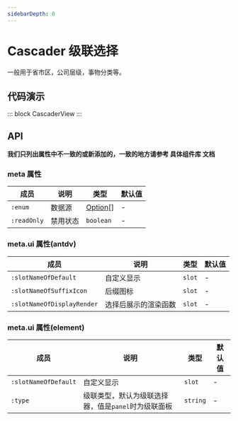```yaml
---
sidebarDepth: 0
---
```


# Cascader 级联选择

一般用于省市区，公司层级，事物分类等。

## 代码演示

::: block
CascaderView
:::

## API

**我们只列出属性中不一致的或新添加的，一致的地方请参考 具体组件库 文档**

### meta 属性

| 成员        | 说明     | 类型                            | 默认值 |
| ----------- | -------- | ------------------------------- | ------ |
| `:enum`     | 数据源   | [Option](https://antdv.com/components/cascader-cn#option)\[] | -      |
| `:readOnly` | 禁用状态 | `boolean`                       | -      |

### meta.ui 属性(antdv)

| 成员                            | 说明                 | 类型 | 默认值 |
| ------------------------------- | -------------------- | ---- | ------ |
| `:slotNameOfDefault`    | 自定义显示           | `slot` | -      |
| `:slotNameOfSuffixIcon` | 后缀图标             | `slot` | -      |
| `:slotNameOfDisplayRender`      | 选择后展示的渲染函数 | `slot` | -      |

### meta.ui 属性(element)

| 成员                            | 说明                 | 类型 | 默认值 |
| ------------------------------- | -------------------- | ---- | ------ |
| `:slotNameOfDefault`    | 自定义显示           | `slot` | -      |
| `:type`    | 级联类型，默认为级联选择器，值是`panel`时为级联面板         | `string` | -      |
